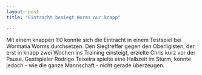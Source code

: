 ```yaml
---
layout: post
title: "Eintracht besiegt Worms nur knapp"

---
```


Mit einem knappen 1:0 konnte sich die Eintracht in einem Testspiel bei Wormatia Worms durchsetzen. Den Siegtreffer gegen den Oberligisten, der erst in knapp zwei Wochen ins Training einsteigt, erzielte Chris kurz vor der Pause. Gastspieler Rodrigo Teixeira spielte eine Halbzeit im Sturm, konnte jedoch - wie die ganze Mannschaft - nicht gerade überzeugen.


